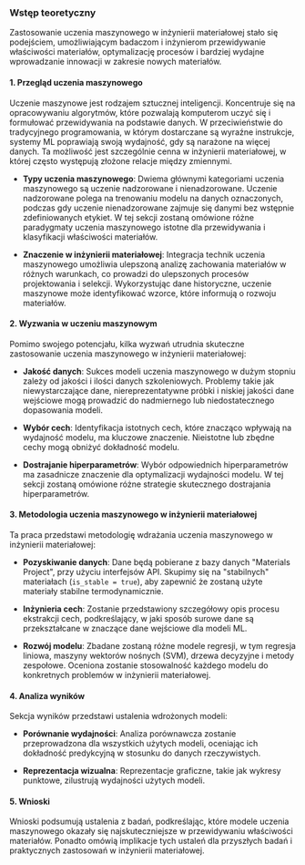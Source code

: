### Wstęp teoretyczny

Zastosowanie uczenia maszynowego w inżynierii materiałowej stało się podejściem, umożliwiającym badaczom i inżynierom przewidywanie właściwości materiałów, optymalizację procesów i bardziej wydajne wprowadzanie innowacji w zakresie nowych materiałów. 

#### 1. Przegląd uczenia maszynowego

Uczenie maszynowe jest rodzajem sztucznej inteligencji. 
Koncentruje się na opracowywaniu algorytmów, które pozwalają komputerom uczyć się i formułować przewidywania na podstawie danych. 
W przeciwieństwie do tradycyjnego programowania, w którym dostarczane są wyraźne instrukcje, systemy ML poprawiają swoją wydajność, gdy są narażone na więcej danych. 
Ta możliwość jest szczególnie cenna w inżynierii materiałowej, w której często występują złożone relacje między zmiennymi.

- **Typy uczenia maszynowego**: Dwiema głównymi kategoriami uczenia maszynowego są uczenie nadzorowane i nienadzorowane.
Uczenie nadzorowane polega na trenowaniu modelu na danych oznaczonych, podczas gdy uczenie nienadzorowane zajmuje się danymi bez wstępnie zdefiniowanych etykiet.
W tej sekcji zostaną omówione różne paradygmaty uczenia maszynowego istotne dla przewidywania i klasyfikacji właściwości materiałów.

- **Znaczenie w inżynierii materiałowej**: Integracja technik uczenia maszynowego umożliwia ulepszoną analizę zachowania materiałów w różnych warunkach, co prowadzi do ulepszonych procesów projektowania i selekcji.
Wykorzystując dane historyczne, uczenie maszynowe może identyfikować wzorce, które informują o rozwoju materiałów.

#### 2. Wyzwania w uczeniu maszynowym

Pomimo swojego potencjału, kilka wyzwań utrudnia skuteczne zastosowanie uczenia maszynowego w inżynierii materiałowej:

- **Jakość danych**: Sukces modeli uczenia maszynowego w dużym stopniu zależy od jakości i ilości danych szkoleniowych.
Problemy takie jak niewystarczające dane, niereprezentatywne próbki i niskiej jakości dane wejściowe mogą prowadzić do nadmiernego lub niedostatecznego dopasowania modeli.

- **Wybór cech**: Identyfikacja istotnych cech, które znacząco wpływają na wydajność modelu, ma kluczowe znaczenie.
Nieistotne lub zbędne cechy mogą obniżyć dokładność modelu.

- **Dostrajanie hiperparametrów**: Wybór odpowiednich hiperparametrów ma zasadnicze znaczenie dla optymalizacji wydajności modelu.
W tej sekcji zostaną omówione różne strategie skutecznego dostrajania hiperparametrów.

#### 3. Metodologia uczenia maszynowego w inżynierii materiałowej

Ta praca przedstawi metodologię wdrażania uczenia maszynowego w inżynierii materiałowej:

- **Pozyskiwanie danych**: Dane będą pobierane z bazy danych "Materials Project", przy użyciu interfejsów API.
Skupimy się na "stabilnych" materiałach (`is_stable = true`), aby zapewnić że zostaną użyte materiały stabilne termodynamicznie.

- **Inżynieria cech**: Zostanie przedstawiony szczegółowy opis procesu ekstrakcji cech, podkreślający, w jaki sposób surowe dane są przekształcane w znaczące dane wejściowe dla modeli ML.

- **Rozwój modelu**: Zbadane zostaną różne modele regresji, w tym regresja liniowa, maszyny wektorów nośnych (SVM), drzewa decyzyjne i metody zespołowe.
Oceniona zostanie stosowalność każdego modelu do konkretnych problemów w inżynierii materiałowej.

#### 4. Analiza wyników

Sekcja wyników przedstawi ustalenia wdrożonych modeli:

- **Porównanie wydajności**: Analiza porównawcza zostanie przeprowadzona dla wszystkich użytych modeli, oceniając ich dokładność predykcyjną w stosunku do danych rzeczywistych.

- **Reprezentacja wizualna**: Reprezentacje graficzne, takie jak wykresy punktowe, zilustrują wydajności użytych modeli.

#### 5. Wnioski

Wnioski podsumują ustalenia z badań, podkreślając, które modele uczenia maszynowego okazały się najskuteczniejsze w przewidywaniu właściwości materiałów.
Ponadto omówią implikacje tych ustaleń dla przyszłych badań i praktycznych zastosowań w inżynierii materiałowej.
